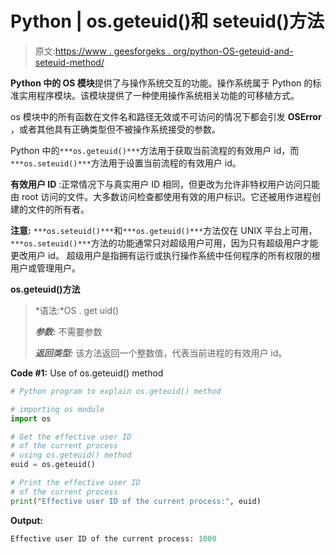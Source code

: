 # Python | os.geteuid()和 seteuid()方法

> 原文:[https://www . geesforgeks . org/python-OS-geteuid-and-seteuid-method/](https://www.geeksforgeeks.org/python-os-geteuid-and-seteuid-method/)

**Python 中的 OS 模块**提供了与操作系统交互的功能。操作系统属于 Python 的标准实用程序模块。该模块提供了一种使用操作系统相关功能的可移植方式。

os 模块中的所有函数在文件名和路径无效或不可访问的情况下都会引发 **OSError** ，或者其他具有正确类型但不被操作系统接受的参数。

Python 中的`***os.geteuid()***`方法用于获取当前流程的有效用户 id，而`***os.seteuid()***`方法用于设置当前流程的有效用户 id。

**有效用户 ID** :正常情况下与真实用户 ID 相同，但更改为允许非特权用户访问只能由 root 访问的文件。大多数访问检查都使用有效的用户标识。它还被用作进程创建的文件的所有者。

**注意:** `***os.seteuid()***`和`***os.geteuid()***`方法仅在 UNIX 平台上可用，`***os.seteuid()***`方法的功能通常只对超级用户可用，因为只有超级用户才能更改用户 id。
超级用户是指拥有运行或执行操作系统中任何程序的所有权限的根用户或管理用户。

**os.geteuid()方法**

> *语法:*OS . get uid()
> 
> ***参数:*** 不需要参数
> 
> ***返回类型:*** 该方法返回一个整数值，代表当前进程的有效用户 id。

**Code #1:** Use of os.geteuid() method

```py
# Python program to explain os.geteuid() method 

# importing os module 
import os

# Get the effective user ID
# of the current process
# using os.geteuid() method
euid = os.geteuid()

# Print the effective user ID
# of the current process
print("Effective user ID of the current process:", euid)
```

**Output:**

```py
Effective user ID of the current process: 1000

```